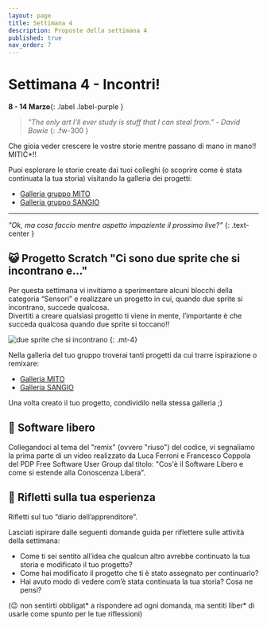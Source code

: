 ```yaml
---
layout: page
title: Settimana 4
description: Proposte della settimana 4
published: true
nav_order: 7
---
```


# Settimana 4 - Incontri!

**8 - 14 Marzo**{: .label .label-purple }

> _"The only art I’ll ever study is stuff that I can steal from." - David Bowie_
{: .fw-300 }


Che gioia veder crescere le vostre storie mentre passano di mano in mano!! MITIC*!!

Puoi esplorare le storie create dai tuoi colleghi (o scoprire come è stata continuata la tua storia) visitando la galleria dei progetti:

- [Galleria gruppo MITO](https://scratch.mit.edu/studios/28807389/)
- [Galleria gruppo SANGIO](https://scratch.mit.edu/studios/28807393/)

---

_"Ok, ma cosa faccio mentre aspetto impaziente il prossimo live?"_
{: .text-center }


## 😺 Progetto Scratch "Ci sono due sprite che si incontrano e..."

Per questa settimana vi invitiamo a sperimentare alcuni blocchi della categoria “Sensori” e realizzare un progetto in cui, quando due sprite si incontrano, succede qualcosa.<br> 
Divertiti a creare qualsiasi progetto ti viene in mente, l’importante è che succeda qualcosa quando due sprite si toccano!! 

![due sprite che si incontrano](../assets/images/settimana4-incontri.gif)
{: .mt-4}

Nella galleria del tuo gruppo troverai tanti progetti da cui trarre ispirazione o remixare:
- [Galleria MITO](https://scratch.mit.edu/studios/28807424/)
- [Galleria SANGIO](https://scratch.mit.edu/studios/28807428/)

Una volta creato il tuo progetto, condividilo nella stessa galleria ;)


## 📖 Software libero

Collegandoci al tema del "remix" (ovvero "riuso") del codice, vi segnaliamo la prima parte di un video realizzato da Luca Ferroni e Francesco Coppola del PDP Free Software User Group dal titolo: "Cos'è il Software Libero e come si estende alla Conoscenza Libera".

<object width="540" height="390" data="https://www.youtube.com/embed/tsRnaFGdp-s" class="d-block" style="margin: 0 auto"></object>


## 📝 Rifletti sulla tua esperienza

Rifletti sul tuo “diario dell’apprenditore”.

Lasciati ispirare dalle seguenti domande guida per riflettere sulle attività della settimana:

- Come ti sei sentito all’idea che qualcun altro avrebbe continuato la tua storia e modificato il tuo progetto?
- Come hai modificato il progetto che ti è stato assegnato per continuarlo?
- Hai avuto modo di vedere com’è stata continuata la tua storia? Cosa ne pensi?

(😉 non sentirti obbligat* a rispondere ad ogni domanda, ma sentiti liber* di usarle come spunto per le tue riflessioni)